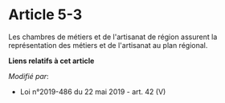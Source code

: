 # Article 5-3

Les chambres de métiers et de l'artisanat de région assurent la représentation des métiers et de l'artisanat au plan
régional.

**Liens relatifs à cet article**

_Modifié par_:

  - Loi n°2019-486 du 22 mai 2019 - art. 42 (V)
